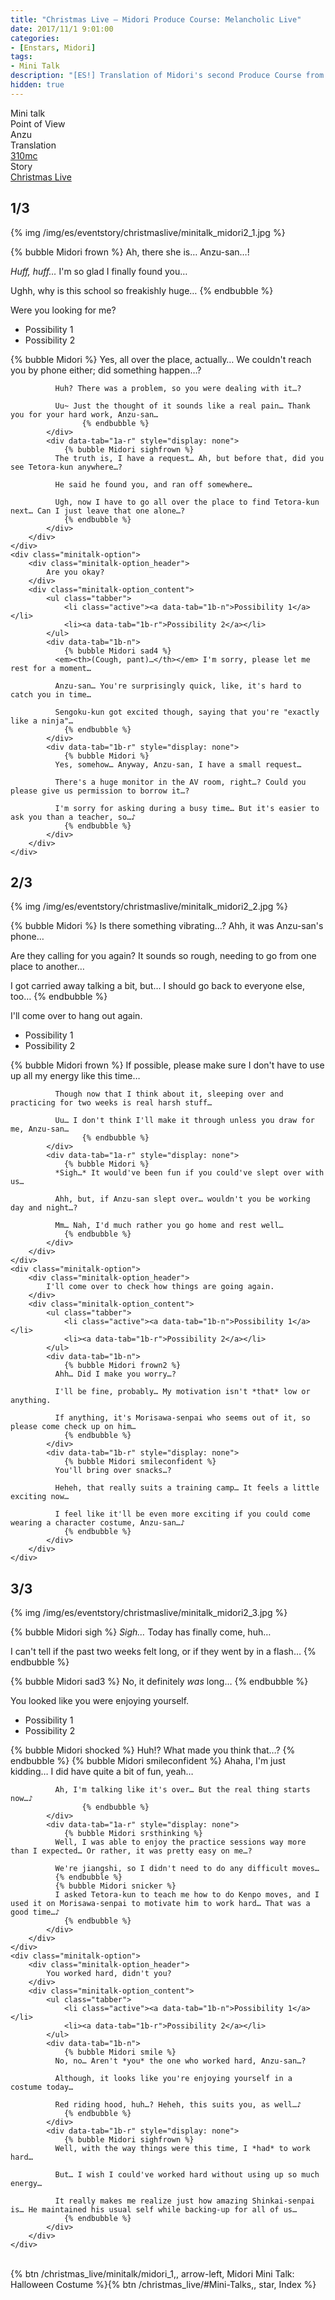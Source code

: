 ```yaml
---
title: "Christmas Live – Midori Produce Course: Melancholic Live"
date: 2017/11/1 9:01:00
categories:
- [Enstars, Midori]
tags:
- Mini Talk
description: "[ES!] Translation of Midori's second Produce Course from Christmas Live. From Anzu's POV."
hidden: true
---
```

<div class="three-wrapper" style="--storyColor:#5ac189;--storyColor-rgb:90,193,137;--storyColor-h:147.4;--storyColor-s:45.4%;--storyColor-l:55.5%;">
    <div class="info-area">
        <div class="info">
            <div class="info-item characters">
                <div class="label">
                    Mini talk
                </div>
                <div class="value">
					<a href="/categories/Enstars/Midori" character="Midori"></a>
                </div>
            </div>
            <div class="info-item one">
                <div class="label">
                    Point of View
                </div>
                <div class="value">
                    Anzu
                </div>
            </div>
            <div class="info-item two">
                <div class="label">
                    Translation
                </div>
                <div class="value">
                    <a href="/about">310mc</a>
                </div>
            </div>
            <div class="info-item three">
                <div class="label">
                   Story
                </div>
                <div class="value">
                    <a href="/christmas_live">Christmas Live</a>
                </div>
            </div>
        </div>
    </div>
</div>

<!-- more -->

## <div mt="rare"></div> 1/3

{% img /img/es/eventstory/christmaslive/minitalk_midori2_1.jpg %}

{% bubble Midori frown %}
Ah, there she is… Anzu-san…!

*Huff, huff…* I'm so glad I finally found you…

Ughh, why is this school so freakishly huge…
{% endbubble %}

<div class="minitalk" character="Anzu">
    <div class="minitalk-option">
        <div class="minitalk-option_header">
            Were you looking for me?
        </div>
        <div class="minitalk-option_content">
			<ul class="tabber">
				<li class="active"><a data-tab="1a-n">Possibility 1</a></li>
				<li><a data-tab="1a-r">Possibility 2</a></li>
			</ul>
			<div data-tab="1a-n">
            	{% bubble Midori %}
              Yes, all over the place, actually… We couldn't reach you by phone either; did something happen…?

              Huh? There was a problem, so you were dealing with it…?

              Uu~ Just the thought of it sounds like a real pain… Thank you for your hard work, Anzu-san…
					{% endbubble %}
			</div>
			<div data-tab="1a-r" style="display: none">
            	{% bubble Midori sighfrown %}
              The truth is, I have a request… Ah, but before that, did you see Tetora-kun anywhere…?

              He said he found you, and ran off somewhere…

              Ugh, now I have to go all over the place to find Tetora-kun next… Can I just leave that one alone…?
				{% endbubble %}
			</div>
        </div>
    </div>
	<div class="minitalk-option">
        <div class="minitalk-option_header">
            Are you okay?
        </div>
        <div class="minitalk-option_content">
			<ul class="tabber">
				<li class="active"><a data-tab="1b-n">Possibility 1</a></li>
				<li><a data-tab="1b-r">Possibility 2</a></li>
			</ul>
			<div data-tab="1b-n">
            	{% bubble Midori sad4 %}
              <em><th>(Cough, pant)…</th></em> I'm sorry, please let me rest for a moment…

              Anzu-san… You're surprisingly quick, like, it's hard to catch you in time…

              Sengoku-kun got excited though, saying that you're "exactly like a ninja"…
				{% endbubble %}
			</div>
			<div data-tab="1b-r" style="display: none">
            	{% bubble Midori %}
              Yes, somehow… Anyway, Anzu-san, I have a small request…

              There's a huge monitor in the AV room, right…? Could you please give us permission to borrow it…?

              I'm sorry for asking during a busy time… But it's easier to ask you than a teacher, so…♪
				{% endbubble %}
			</div>
        </div>
    </div>
</div>

## <div mt="rare"></div> 2/3

{% img /img/es/eventstory/christmaslive/minitalk_midori2_2.jpg %}

{% bubble Midori %}
Is there something vibrating…? Ahh, it was Anzu-san's phone…

Are they calling for you again? It sounds so rough, needing to go from one place to another…

I got carried away talking a bit, but… I should go back to everyone else, too…
{% endbubble %}

<div class="minitalk" character="Anzu">
    <div class="minitalk-option">
        <div class="minitalk-option_header">
            I'll come over to hang out again.
        </div>
        <div class="minitalk-option_content">
			<ul class="tabber">
				<li class="active"><a data-tab="1a-n">Possibility 1</a></li>
				<li><a data-tab="1a-r">Possibility 2</a></li>
			</ul>
			<div data-tab="1a-n">
            	{% bubble Midori frown %}
              If possible, please make sure I don't have to use up all my energy like this time…

              Though now that I think about it, sleeping over and practicing for two weeks is real harsh stuff…

              Uu… I don't think I'll make it through unless you draw for me, Anzu-san…
					{% endbubble %}
			</div>
			<div data-tab="1a-r" style="display: none">
            	{% bubble Midori %}
              *Sigh…* It would've been fun if you could've slept over with us…

              Ahh, but, if Anzu-san slept over… wouldn't you be working day and night…?

              Mm… Nah, I'd much rather you go home and rest well…
				{% endbubble %}
			</div>
        </div>
    </div>
	<div class="minitalk-option">
        <div class="minitalk-option_header">
            I'll come over to check how things are going again.
        </div>
        <div class="minitalk-option_content">
			<ul class="tabber">
				<li class="active"><a data-tab="1b-n">Possibility 1</a></li>
				<li><a data-tab="1b-r">Possibility 2</a></li>
			</ul>
			<div data-tab="1b-n">
            	{% bubble Midori frown2 %}
              Ahh… Did I make you worry…?

              I'll be fine, probably… My motivation isn't *that* low or anything.

              If anything, it's Morisawa-senpai who seems out of it, so please come check up on him…
				{% endbubble %}
			</div>
			<div data-tab="1b-r" style="display: none">
            	{% bubble Midori smileconfident %}
              You'll bring over snacks…?

              Heheh, that really suits a training camp… It feels a little exciting now…

              I feel like it'll be even more exciting if you could come wearing a character costume, Anzu-san…♪
				{% endbubble %}
			</div>
        </div>
    </div>
</div>

## <div mt="rare"></div> 3/3

{% img /img/es/eventstory/christmaslive/minitalk_midori2_3.jpg %}

{% bubble Midori sigh %}
*Sigh…* Today has finally come, huh…

I can't tell if the past two weeks felt long, or if they went by in a flash…
{% endbubble %}

{% bubble Midori sad3 %}
No, it definitely *was* long…
{% endbubble %}

<div class="minitalk" character="Anzu">
    <div class="minitalk-option">
        <div class="minitalk-option_header">
            You looked like you were enjoying yourself.
        </div>
        <div class="minitalk-option_content">
			<ul class="tabber">
				<li class="active"><a data-tab="1a-n">Possibility 1</a></li>
				<li><a data-tab="1a-r">Possibility 2</a></li>
			</ul>
			<div data-tab="1a-n">
            	{% bubble Midori shocked %}
              Huh!? What made you think that…?
              {% endbubble %}
              {% bubble Midori smileconfident %}
              Ahaha, I'm just kidding… I did have quite a bit of fun, yeah…

              Ah, I'm talking like it's over… But the real thing starts now…♪
					{% endbubble %}
			</div>
			<div data-tab="1a-r" style="display: none">
            	{% bubble Midori srsthinking %}
              Well, I was able to enjoy the practice sessions way more than I expected… Or rather, it was pretty easy on me…?

              We're jiangshi, so I didn't need to do any difficult moves…
              {% endbubble %}
              {% bubble Midori snicker %}
              I asked Tetora-kun to teach me how to do Kenpo moves, and I used it on Morisawa-senpai to motivate him to work hard… That was a good time…♪
				{% endbubble %}
			</div>
        </div>
    </div>
	<div class="minitalk-option">
        <div class="minitalk-option_header">
            You worked hard, didn't you?
        </div>
        <div class="minitalk-option_content">
			<ul class="tabber">
				<li class="active"><a data-tab="1b-n">Possibility 1</a></li>
				<li><a data-tab="1b-r">Possibility 2</a></li>
			</ul>
			<div data-tab="1b-n">
            	{% bubble Midori smile %}
              No, no… Aren't *you* the one who worked hard, Anzu-san…?

              Although, it looks like you're enjoying yourself in a costume today…

              Red riding hood, huh…? Heheh, this suits you, as well…♪
				{% endbubble %}
			</div>
			<div data-tab="1b-r" style="display: none">
            	{% bubble Midori sighfrown %}
              Well, with the way things were this time, I *had* to work hard…

              But… I wish I could've worked hard without using up so much energy…

              It really makes me realize just how amazing Shinkai-senpai is… He maintained his usual self while backing-up for all of us…
				{% endbubble %}
			</div>
        </div>
    </div>
</div>
<br>
<div toc>{% btn /christmas_live/minitalk/midori_1,, arrow-left, Midori Mini Talk: Halloween Costume %}{% btn /christmas_live/#Mini-Talks,, star, Index %}</div>
